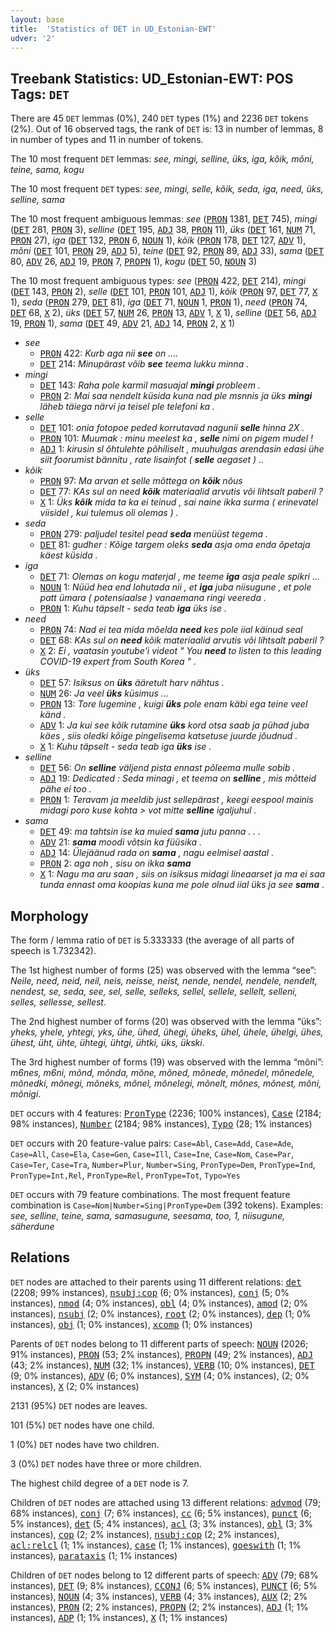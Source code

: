 ```yaml
---
layout: base
title:  'Statistics of DET in UD_Estonian-EWT'
udver: '2'
---
```


## Treebank Statistics: UD_Estonian-EWT: POS Tags: `DET`

There are 45 `DET` lemmas (0%), 240 `DET` types (1%) and 2236 `DET` tokens (2%).
Out of 16 observed tags, the rank of `DET` is: 13 in number of lemmas, 8 in number of types and 11 in number of tokens.

The 10 most frequent `DET` lemmas: <em>see, mingi, selline, üks, iga, kõik, mõni, teine, sama, kogu</em>

The 10 most frequent `DET` types:  <em>see, mingi, selle, kõik, seda, iga, need, üks, selline, sama</em>

The 10 most frequent ambiguous lemmas: <em>see</em> (<tt><a href="et_ewt-pos-PRON.html">PRON</a></tt> 1381, <tt><a href="et_ewt-pos-DET.html">DET</a></tt> 745), <em>mingi</em> (<tt><a href="et_ewt-pos-DET.html">DET</a></tt> 281, <tt><a href="et_ewt-pos-PRON.html">PRON</a></tt> 3), <em>selline</em> (<tt><a href="et_ewt-pos-DET.html">DET</a></tt> 195, <tt><a href="et_ewt-pos-ADJ.html">ADJ</a></tt> 38, <tt><a href="et_ewt-pos-PRON.html">PRON</a></tt> 11), <em>üks</em> (<tt><a href="et_ewt-pos-DET.html">DET</a></tt> 161, <tt><a href="et_ewt-pos-NUM.html">NUM</a></tt> 71, <tt><a href="et_ewt-pos-PRON.html">PRON</a></tt> 27), <em>iga</em> (<tt><a href="et_ewt-pos-DET.html">DET</a></tt> 132, <tt><a href="et_ewt-pos-PRON.html">PRON</a></tt> 6, <tt><a href="et_ewt-pos-NOUN.html">NOUN</a></tt> 1), <em>kõik</em> (<tt><a href="et_ewt-pos-PRON.html">PRON</a></tt> 178, <tt><a href="et_ewt-pos-DET.html">DET</a></tt> 127, <tt><a href="et_ewt-pos-ADV.html">ADV</a></tt> 1), <em>mõni</em> (<tt><a href="et_ewt-pos-DET.html">DET</a></tt> 101, <tt><a href="et_ewt-pos-PRON.html">PRON</a></tt> 29, <tt><a href="et_ewt-pos-ADJ.html">ADJ</a></tt> 5), <em>teine</em> (<tt><a href="et_ewt-pos-DET.html">DET</a></tt> 92, <tt><a href="et_ewt-pos-PRON.html">PRON</a></tt> 89, <tt><a href="et_ewt-pos-ADJ.html">ADJ</a></tt> 33), <em>sama</em> (<tt><a href="et_ewt-pos-DET.html">DET</a></tt> 80, <tt><a href="et_ewt-pos-ADV.html">ADV</a></tt> 26, <tt><a href="et_ewt-pos-ADJ.html">ADJ</a></tt> 19, <tt><a href="et_ewt-pos-PRON.html">PRON</a></tt> 7, <tt><a href="et_ewt-pos-PROPN.html">PROPN</a></tt> 1), <em>kogu</em> (<tt><a href="et_ewt-pos-DET.html">DET</a></tt> 50, <tt><a href="et_ewt-pos-NOUN.html">NOUN</a></tt> 3)

The 10 most frequent ambiguous types:  <em>see</em> (<tt><a href="et_ewt-pos-PRON.html">PRON</a></tt> 422, <tt><a href="et_ewt-pos-DET.html">DET</a></tt> 214), <em>mingi</em> (<tt><a href="et_ewt-pos-DET.html">DET</a></tt> 143, <tt><a href="et_ewt-pos-PRON.html">PRON</a></tt> 2), <em>selle</em> (<tt><a href="et_ewt-pos-DET.html">DET</a></tt> 101, <tt><a href="et_ewt-pos-PRON.html">PRON</a></tt> 101, <tt><a href="et_ewt-pos-ADJ.html">ADJ</a></tt> 1), <em>kõik</em> (<tt><a href="et_ewt-pos-PRON.html">PRON</a></tt> 97, <tt><a href="et_ewt-pos-DET.html">DET</a></tt> 77, <tt><a href="et_ewt-pos-X.html">X</a></tt> 1), <em>seda</em> (<tt><a href="et_ewt-pos-PRON.html">PRON</a></tt> 279, <tt><a href="et_ewt-pos-DET.html">DET</a></tt> 81), <em>iga</em> (<tt><a href="et_ewt-pos-DET.html">DET</a></tt> 71, <tt><a href="et_ewt-pos-NOUN.html">NOUN</a></tt> 1, <tt><a href="et_ewt-pos-PRON.html">PRON</a></tt> 1), <em>need</em> (<tt><a href="et_ewt-pos-PRON.html">PRON</a></tt> 74, <tt><a href="et_ewt-pos-DET.html">DET</a></tt> 68, <tt><a href="et_ewt-pos-X.html">X</a></tt> 2), <em>üks</em> (<tt><a href="et_ewt-pos-DET.html">DET</a></tt> 57, <tt><a href="et_ewt-pos-NUM.html">NUM</a></tt> 26, <tt><a href="et_ewt-pos-PRON.html">PRON</a></tt> 13, <tt><a href="et_ewt-pos-ADV.html">ADV</a></tt> 1, <tt><a href="et_ewt-pos-X.html">X</a></tt> 1), <em>selline</em> (<tt><a href="et_ewt-pos-DET.html">DET</a></tt> 56, <tt><a href="et_ewt-pos-ADJ.html">ADJ</a></tt> 19, <tt><a href="et_ewt-pos-PRON.html">PRON</a></tt> 1), <em>sama</em> (<tt><a href="et_ewt-pos-DET.html">DET</a></tt> 49, <tt><a href="et_ewt-pos-ADV.html">ADV</a></tt> 21, <tt><a href="et_ewt-pos-ADJ.html">ADJ</a></tt> 14, <tt><a href="et_ewt-pos-PRON.html">PRON</a></tt> 2, <tt><a href="et_ewt-pos-X.html">X</a></tt> 1)


* <em>see</em>
  * <tt><a href="et_ewt-pos-PRON.html">PRON</a></tt> 422: <em>Kurb aga nii <b>see</b> on ....</em>
  * <tt><a href="et_ewt-pos-DET.html">DET</a></tt> 214: <em>Minupärast võib <b>see</b> teema lukku minna .</em>
* <em>mingi</em>
  * <tt><a href="et_ewt-pos-DET.html">DET</a></tt> 143: <em>Raha pole karmil masuajal <b>mingi</b> probleem .</em>
  * <tt><a href="et_ewt-pos-PRON.html">PRON</a></tt> 2: <em>Mai saa nendelt küsida kuna nad ple msnnis ja üks <b>mingi</b> läheb täiega närvi ja teisel ple telefoni ka .</em>
* <em>selle</em>
  * <tt><a href="et_ewt-pos-DET.html">DET</a></tt> 101: <em>onia fotopoe peded korrutavad nagunii <b>selle</b> hinna 2X .</em>
  * <tt><a href="et_ewt-pos-PRON.html">PRON</a></tt> 101: <em>Muumak : minu meelest ka , <b>selle</b> nimi on pigem mudel !</em>
  * <tt><a href="et_ewt-pos-ADJ.html">ADJ</a></tt> 1: <em>kirusin sl õhtulehte põhiliselt , muuhulgas arendasin edasi ühe siit foorumist bännitu , rate lisainfot ( <b>selle</b> aegaset ) ..</em>
* <em>kõik</em>
  * <tt><a href="et_ewt-pos-PRON.html">PRON</a></tt> 97: <em>Ma arvan et selle mõttega on <b>kõik</b> nõus</em>
  * <tt><a href="et_ewt-pos-DET.html">DET</a></tt> 77: <em>KAs sul on need <b>kõik</b> materiaalid arvutis või lihtsalt paberil ?</em>
  * <tt><a href="et_ewt-pos-X.html">X</a></tt> 1: <em>Üks <b>kõik</b> mida ta ka ei teinud , sai naine ikka surma ( erinevatel viisidel , kui tulemus oli olemas ) .</em>
* <em>seda</em>
  * <tt><a href="et_ewt-pos-PRON.html">PRON</a></tt> 279: <em>paljudel tesitel pead <b>seda</b> menüüst tegema .</em>
  * <tt><a href="et_ewt-pos-DET.html">DET</a></tt> 81: <em>gudher : Kõige targem oleks <b>seda</b> asja oma enda õpetaja käest küsida .</em>
* <em>iga</em>
  * <tt><a href="et_ewt-pos-DET.html">DET</a></tt> 71: <em>Olemas on kogu materjal , me teeme <b>iga</b> asja peale spikri ...</em>
  * <tt><a href="et_ewt-pos-NOUN.html">NOUN</a></tt> 1: <em>Nüüd hea end lohutada nii , et <b>iga</b> juba niisugune , et pole patt ümara ( potensiaalse ) vanaemana ringi veereda .</em>
  * <tt><a href="et_ewt-pos-PRON.html">PRON</a></tt> 1: <em>Kuhu täpselt - seda teab <b>iga</b> üks ise .</em>
* <em>need</em>
  * <tt><a href="et_ewt-pos-PRON.html">PRON</a></tt> 74: <em>Nad ei tea mida mõelda <b>need</b> kes pole iial käinud seal</em>
  * <tt><a href="et_ewt-pos-DET.html">DET</a></tt> 68: <em>KAs sul on <b>need</b> kõik materiaalid arvutis või lihtsalt paberil ?</em>
  * <tt><a href="et_ewt-pos-X.html">X</a></tt> 2: <em>Ei , vaatasin youtube'i videot " You <b>need</b> to listen to this leading COVID-19 expert from South Korea " .</em>
* <em>üks</em>
  * <tt><a href="et_ewt-pos-DET.html">DET</a></tt> 57: <em>Isiksus on <b>üks</b> ääretult harv nähtus .</em>
  * <tt><a href="et_ewt-pos-NUM.html">NUM</a></tt> 26: <em>Ja veel <b>üks</b> küsimus ...</em>
  * <tt><a href="et_ewt-pos-PRON.html">PRON</a></tt> 13: <em>Tore lugemine , kuigi <b>üks</b> pole enam käbi ega teine veel känd .</em>
  * <tt><a href="et_ewt-pos-ADV.html">ADV</a></tt> 1: <em>Ja kui see kõik rutamine <b>üks</b> kord otsa saab ja pühad juba käes , siis oledki kõige pingelisema katsetuse juurde jõudnud .</em>
  * <tt><a href="et_ewt-pos-X.html">X</a></tt> 1: <em>Kuhu täpselt - seda teab iga <b>üks</b> ise .</em>
* <em>selline</em>
  * <tt><a href="et_ewt-pos-DET.html">DET</a></tt> 56: <em>On <b>selline</b> väljend pista ennast põleema mulle sobib .</em>
  * <tt><a href="et_ewt-pos-ADJ.html">ADJ</a></tt> 19: <em>Dedicated : Seda minagi , et teema on <b>selline</b> , mis mõtteid pähe ei too .</em>
  * <tt><a href="et_ewt-pos-PRON.html">PRON</a></tt> 1: <em>Teravam ja meeldib just sellepärast , keegi eespool mainis midagi poro kuse kohta > vot mitte <b>selline</b> igaljuhul .</em>
* <em>sama</em>
  * <tt><a href="et_ewt-pos-DET.html">DET</a></tt> 49: <em>ma tahtsin ise ka muied <b>sama</b> jutu panna . . .</em>
  * <tt><a href="et_ewt-pos-ADV.html">ADV</a></tt> 21: <em><b>sama</b> moodi võtsin ka füüsika .</em>
  * <tt><a href="et_ewt-pos-ADJ.html">ADJ</a></tt> 14: <em>Ülejäänud rada on <b>sama</b> , nagu eelmisel aastal .</em>
  * <tt><a href="et_ewt-pos-PRON.html">PRON</a></tt> 2: <em>aga noh , sisu on ikka <b>sama</b></em>
  * <tt><a href="et_ewt-pos-X.html">X</a></tt> 1: <em>Nagu ma aru saan , siis on isiksus midagi lineaarset ja ma ei saa tunda ennast oma koopias kuna me pole olnud iial üks ja see <b>sama</b> .</em>

## Morphology

The form / lemma ratio of `DET` is 5.333333 (the average of all parts of speech is 1.732342).

The 1st highest number of forms (25) was observed with the lemma “see”: <em>Neile, need, neid, neil, neis, neisse, neist, nende, nendel, nendele, nendelt, nendest, se, seda, see, sel, selle, selleks, sellel, sellele, sellelt, selleni, selles, sellesse, sellest</em>.

The 2nd highest number of forms (20) was observed with the lemma “üks”: <em>yheks, yhele, yhtegi, yks, ühe, ühed, ühegi, üheks, ühel, ühele, ühelgi, ühes, ühest, üht, ühte, ühtegi, ühtgi, ühtki, üks, ükski</em>.

The 3rd highest number of forms (19) was observed with the lemma “mõni”: <em>m6nes, m6ni, mõnd, mõnda, mõne, mõned, mõnede, mõnedel, mõnedele, mõnedki, mõnegi, mõneks, mõnel, mõnelegi, mõnelt, mõnes, mõnest, mõni, mõnigi</em>.

`DET` occurs with 4 features: <tt><a href="et_ewt-feat-PronType.html">PronType</a></tt> (2236; 100% instances), <tt><a href="et_ewt-feat-Case.html">Case</a></tt> (2184; 98% instances), <tt><a href="et_ewt-feat-Number.html">Number</a></tt> (2184; 98% instances), <tt><a href="et_ewt-feat-Typo.html">Typo</a></tt> (28; 1% instances)

`DET` occurs with 20 feature-value pairs: `Case=Abl`, `Case=Add`, `Case=Ade`, `Case=All`, `Case=Ela`, `Case=Gen`, `Case=Ill`, `Case=Ine`, `Case=Nom`, `Case=Par`, `Case=Ter`, `Case=Tra`, `Number=Plur`, `Number=Sing`, `PronType=Dem`, `PronType=Ind`, `PronType=Int,Rel`, `PronType=Rel`, `PronType=Tot`, `Typo=Yes`

`DET` occurs with 79 feature combinations.
The most frequent feature combination is `Case=Nom|Number=Sing|PronType=Dem` (392 tokens).
Examples: <em>see, selline, teine, sama, samasugune, seesama, too, 1, niisugune, säherdune</em>


## Relations

`DET` nodes are attached to their parents using 11 different relations: <tt><a href="et_ewt-dep-det.html">det</a></tt> (2208; 99% instances), <tt><a href="et_ewt-dep-nsubj-cop.html">nsubj:cop</a></tt> (6; 0% instances), <tt><a href="et_ewt-dep-conj.html">conj</a></tt> (5; 0% instances), <tt><a href="et_ewt-dep-nmod.html">nmod</a></tt> (4; 0% instances), <tt><a href="et_ewt-dep-obl.html">obl</a></tt> (4; 0% instances), <tt><a href="et_ewt-dep-amod.html">amod</a></tt> (2; 0% instances), <tt><a href="et_ewt-dep-nsubj.html">nsubj</a></tt> (2; 0% instances), <tt><a href="et_ewt-dep-root.html">root</a></tt> (2; 0% instances), <tt><a href="et_ewt-dep-dep.html">dep</a></tt> (1; 0% instances), <tt><a href="et_ewt-dep-obj.html">obj</a></tt> (1; 0% instances), <tt><a href="et_ewt-dep-xcomp.html">xcomp</a></tt> (1; 0% instances)

Parents of `DET` nodes belong to 11 different parts of speech: <tt><a href="et_ewt-pos-NOUN.html">NOUN</a></tt> (2026; 91% instances), <tt><a href="et_ewt-pos-PRON.html">PRON</a></tt> (53; 2% instances), <tt><a href="et_ewt-pos-PROPN.html">PROPN</a></tt> (49; 2% instances), <tt><a href="et_ewt-pos-ADJ.html">ADJ</a></tt> (43; 2% instances), <tt><a href="et_ewt-pos-NUM.html">NUM</a></tt> (32; 1% instances), <tt><a href="et_ewt-pos-VERB.html">VERB</a></tt> (10; 0% instances), <tt><a href="et_ewt-pos-DET.html">DET</a></tt> (9; 0% instances), <tt><a href="et_ewt-pos-ADV.html">ADV</a></tt> (6; 0% instances), <tt><a href="et_ewt-pos-SYM.html">SYM</a></tt> (4; 0% instances),  (2; 0% instances), <tt><a href="et_ewt-pos-X.html">X</a></tt> (2; 0% instances)

2131 (95%) `DET` nodes are leaves.

101 (5%) `DET` nodes have one child.

1 (0%) `DET` nodes have two children.

3 (0%) `DET` nodes have three or more children.

The highest child degree of a `DET` node is 7.

Children of `DET` nodes are attached using 13 different relations: <tt><a href="et_ewt-dep-advmod.html">advmod</a></tt> (79; 68% instances), <tt><a href="et_ewt-dep-conj.html">conj</a></tt> (7; 6% instances), <tt><a href="et_ewt-dep-cc.html">cc</a></tt> (6; 5% instances), <tt><a href="et_ewt-dep-punct.html">punct</a></tt> (6; 5% instances), <tt><a href="et_ewt-dep-det.html">det</a></tt> (5; 4% instances), <tt><a href="et_ewt-dep-acl.html">acl</a></tt> (3; 3% instances), <tt><a href="et_ewt-dep-obl.html">obl</a></tt> (3; 3% instances), <tt><a href="et_ewt-dep-cop.html">cop</a></tt> (2; 2% instances), <tt><a href="et_ewt-dep-nsubj-cop.html">nsubj:cop</a></tt> (2; 2% instances), <tt><a href="et_ewt-dep-acl-relcl.html">acl:relcl</a></tt> (1; 1% instances), <tt><a href="et_ewt-dep-case.html">case</a></tt> (1; 1% instances), <tt><a href="et_ewt-dep-goeswith.html">goeswith</a></tt> (1; 1% instances), <tt><a href="et_ewt-dep-parataxis.html">parataxis</a></tt> (1; 1% instances)

Children of `DET` nodes belong to 12 different parts of speech: <tt><a href="et_ewt-pos-ADV.html">ADV</a></tt> (79; 68% instances), <tt><a href="et_ewt-pos-DET.html">DET</a></tt> (9; 8% instances), <tt><a href="et_ewt-pos-CCONJ.html">CCONJ</a></tt> (6; 5% instances), <tt><a href="et_ewt-pos-PUNCT.html">PUNCT</a></tt> (6; 5% instances), <tt><a href="et_ewt-pos-NOUN.html">NOUN</a></tt> (4; 3% instances), <tt><a href="et_ewt-pos-VERB.html">VERB</a></tt> (4; 3% instances), <tt><a href="et_ewt-pos-AUX.html">AUX</a></tt> (2; 2% instances), <tt><a href="et_ewt-pos-PRON.html">PRON</a></tt> (2; 2% instances), <tt><a href="et_ewt-pos-PROPN.html">PROPN</a></tt> (2; 2% instances), <tt><a href="et_ewt-pos-ADJ.html">ADJ</a></tt> (1; 1% instances), <tt><a href="et_ewt-pos-ADP.html">ADP</a></tt> (1; 1% instances), <tt><a href="et_ewt-pos-X.html">X</a></tt> (1; 1% instances)

